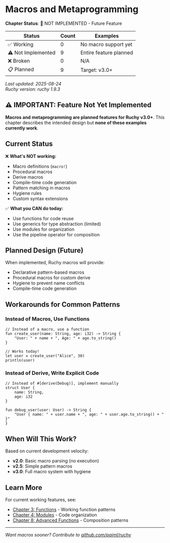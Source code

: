 # Macros and Metaprogramming

<!-- DOC_STATUS_START -->
**Chapter Status**: 🚧 NOT IMPLEMENTED - Future Feature

| Status | Count | Examples |
|--------|-------|----------|
| ✅ Working | 0 | No macro support yet |
| ⚠️ Not Implemented | 9 | Entire feature planned |
| ❌ Broken | 0 | N/A |
| 📋 Planned | 9 | Target: v3.0+ |

*Last updated: 2025-08-24*  
*Ruchy version: ruchy 1.9.3*
<!-- DOC_STATUS_END -->

## ⚠️ IMPORTANT: Feature Not Yet Implemented

**Macros and metaprogramming are planned features for Ruchy v3.0+**. This chapter describes the intended design but **none of these examples currently work**.

## Current Status

❌ **What's NOT working:**
- Macro definitions (`macro!`)
- Procedural macros
- Derive macros
- Compile-time code generation
- Pattern matching in macros
- Hygiene rules
- Custom syntax extensions

✅ **What you CAN do today:**
- Use functions for code reuse
- Use generics for type abstraction (limited)
- Use modules for organization
- Use the pipeline operator for composition

## Planned Design (Future)

When implemented, Ruchy macros will provide:
- Declarative pattern-based macros
- Procedural macros for custom derive
- Hygiene to prevent name conflicts
- Compile-time code generation

## Workarounds for Common Patterns

### Instead of Macros, Use Functions

```ruchy
// Instead of a macro, use a function
fun create_user(name: String, age: i32) -> String {
    "User: " + name + ", Age: " + age.to_string()
}

// Works today!
let user = create_user("Alice", 30)
println(user)
```

### Instead of Derive, Write Explicit Code

```ruchy
// Instead of #[derive(Debug)], implement manually
struct User {
    name: String,
    age: i32
}

fun debug_user(user: User) -> String {
    "User { name: " + user.name + ", age: " + user.age.to_string() + " }"
}
```

## When Will This Work?

Based on current development velocity:
- **v2.0**: Basic macro parsing (no execution)
- **v2.5**: Simple pattern macros
- **v3.0**: Full macro system with hygiene

## Learn More

For current working features, see:
- [Chapter 3: Functions](ch03-00-functions-tdd.md) - Working function patterns
- [Chapter 4: Modules](ch04-00-modules-tdd.md) - Code organization
- [Chapter 8: Advanced Functions](ch08-00-advanced-functions-tdd.md) - Composition patterns

---

*Want macros sooner? Contribute to [github.com/paiml/ruchy](https://github.com/paiml/ruchy)*